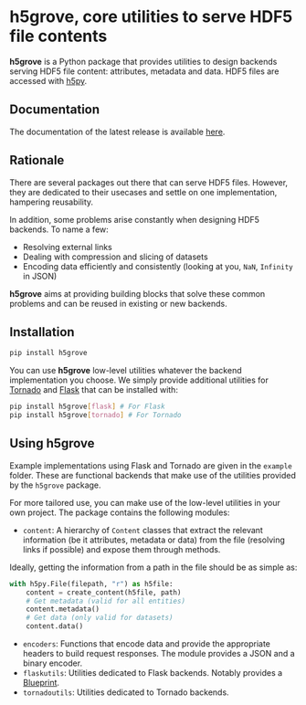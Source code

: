 # h5grove, core utilities to serve HDF5 file contents

**h5grove** is a Python package that provides utilities to design backends serving HDF5 file content: attributes, metadata and data. HDF5 files are accessed with [h5py](https://github.com/h5py/).

## Documentation

The documentation of the latest release is available [here](https://silx-kit.github.io/h5grove/).

## Rationale

There are several packages out there that can serve HDF5 files. However, they are dedicated to their usecases and settle on one implementation, hampering reusability.

In addition, some problems arise constantly when designing HDF5 backends. To name a few:

- Resolving external links
- Dealing with compression and slicing of datasets
- Encoding data efficiently and consistently (looking at you, `NaN`, `Infinity` in JSON)

**h5grove** aims at providing building blocks that solve these common problems and can be reused in existing or new backends.

## Installation

```bash
pip install h5grove
```

You can use **h5grove** low-level utilities whatever the backend implementation you choose. We simply provide additional utilities for [Tornado](https://www.tornadoweb.org/en/stable/) and [Flask](https://flask.palletsprojects.com/en/) that can be installed with:

```bash
pip install h5grove[flask] # For Flask
pip install h5grove[tornado] # For Tornado
```

## Using h5grove

Example implementations using Flask and Tornado are given in the `example` folder. These are functional backends that make use of the utilities provided by the `h5grove` package.

For more tailored use, you can make use of the low-level utilities in your own project. The package contains the following modules:

- `content`: A hierarchy of `Content` classes that extract the relevant information (be it attributes, metadata or data) from the file (resolving links if possible) and expose them through methods.

Ideally, getting the information from a path in the file should be as simple as:

```python
with h5py.File(filepath, "r") as h5file:
    content = create_content(h5file, path)
    # Get metadata (valid for all entities)
    content.metadata()
    # Get data (only valid for datasets)
    content.data()
```

- `encoders`: Functions that encode data and provide the appropriate headers to build request responses. The module provides a JSON and a binary encoder.
- `flaskutils`: Utilities dedicated to Flask backends. Notably provides a [Blueprint](https://flask.palletsprojects.com/en/2.0.x/api/#flask.Blueprint).
- `tornadoutils`: Utilities dedicated to Tornado backends.

